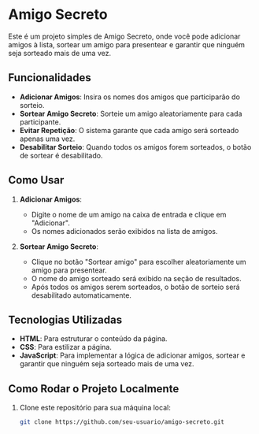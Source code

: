 # Amigo Secreto

Este é um projeto simples de Amigo Secreto, onde você pode adicionar amigos à lista, sortear um amigo para presentear e garantir que ninguém seja sorteado mais de uma vez.

## Funcionalidades

- **Adicionar Amigos**: Insira os nomes dos amigos que participarão do sorteio.
- **Sortear Amigo Secreto**: Sorteie um amigo aleatoriamente para cada participante.
- **Evitar Repetição**: O sistema garante que cada amigo será sorteado apenas uma vez.
- **Desabilitar Sorteio**: Quando todos os amigos forem sorteados, o botão de sortear é desabilitado.

## Como Usar

1. **Adicionar Amigos**:
   - Digite o nome de um amigo na caixa de entrada e clique em "Adicionar".
   - Os nomes adicionados serão exibidos na lista de amigos.

2. **Sortear Amigo Secreto**:
   - Clique no botão "Sortear amigo" para escolher aleatoriamente um amigo para presentear.
   - O nome do amigo sorteado será exibido na seção de resultados.
   - Após todos os amigos serem sorteados, o botão de sorteio será desabilitado automaticamente.

## Tecnologias Utilizadas

- **HTML**: Para estruturar o conteúdo da página.
- **CSS**: Para estilizar a página.
- **JavaScript**: Para implementar a lógica de adicionar amigos, sortear e garantir que ninguém seja sorteado mais de uma vez.

## Como Rodar o Projeto Localmente

1. Clone este repositório para sua máquina local:
   ```bash
   git clone https://github.com/seu-usuario/amigo-secreto.git

